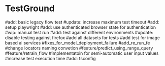 # TestGround

#add: basic legacy flow test
#update: increase maximum test timeout
#add: setup playwright
#add: use authenticated browser state for authentication
#wip: manual test run
#add: test against different environments
#update: disable testing against firefox
#add all datasets for tests
#add test for image based ai services
#fixes_for_model_deployment_failure
#add_re_run_fe
#change locators naming convetion
#feature/predict_using_range_query
#feature/retrain_flow
#implementatoin for semi-automatic user input values
#increase test execution time
#add: tsconfig

